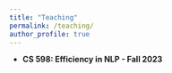 ```yaml
---
title: "Teaching"
permalink: /teaching/
author_profile: true
---
```


* <a href="https://canvas.illinois.edu/courses/40851" style="text-decoration:none">**CS 598: Efficiency in NLP - Fall 2023**</a>
